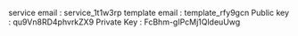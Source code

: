 service email : service_1t1w3rp
template email : template_rfy9gcn
Public key : qu9Vn8RD4phvrkZX9
Private Key : FcBhm-gIPcMj1QldeuUwg
